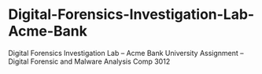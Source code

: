 # Digital-Forensics-Investigation-Lab-Acme-Bank
Digital Forensics Investigation Lab – Acme Bank University Assignment – Digital Forensic and Malware Analysis Comp 3012
